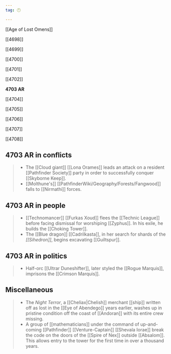 ```yaml
---
tag: 🕛

---
```

[[Age of Lost Omens]]


[[4698]]

[[4699]]

[[4700]]

[[4701]]

[[4702]]

**4703 AR**

[[4704]]

[[4705]]

[[4706]]

[[4707]]

[[4708]]



## 4703 AR in conflicts

>  - The [[Cloud giant]] [[Lona Orames]] leads an attack on a resident [[Pathfinder Society]] party in order to successfully conquer [[Skyborne Keep]].
>  - [[Molthune's]] [[PathfinderWiki/Geography/Forests/Fangwood]] falls to [[Nirmathi]] forces.


## 4703 AR in people

>  - [[Technomancer]] [[Furkas Xoud]] flees the [[Technic League]] before facing dismissal for worshiping [[Zyphus]]. In his exile, he builds the [[Choking Tower]].
>  - The [[Blue dragon]] [[Cadrilkasta]], in her search for shards of the *[[Sihedron]]*, begins excavating [[Guiltspur]].


## 4703 AR in politics

>  - Half-orc [[Ultrar Duneshifter]], later styled the [[Rogue Marquis]], imprisons the [[Crimson Marquis]].


## Miscellaneous

>  - The *Night Terror*, a [[Cheliax|Chelish]] merchant [[ship]] written off as lost in the [[Eye of Abendego]] years earlier, washes up in pristine condition off the coast of [[Andoran]] with its entire crew missing.
>  - A group of [[mathematicians]] under the command of up-and-coming [[Pathfinder]] [[Venture-Captain]] [[Shevala Iorae]] break the code on the doors of the [[Spire of Nex]] outside [[Absalom]]. This allows entry to the tower for the first time in over a thousand years.






